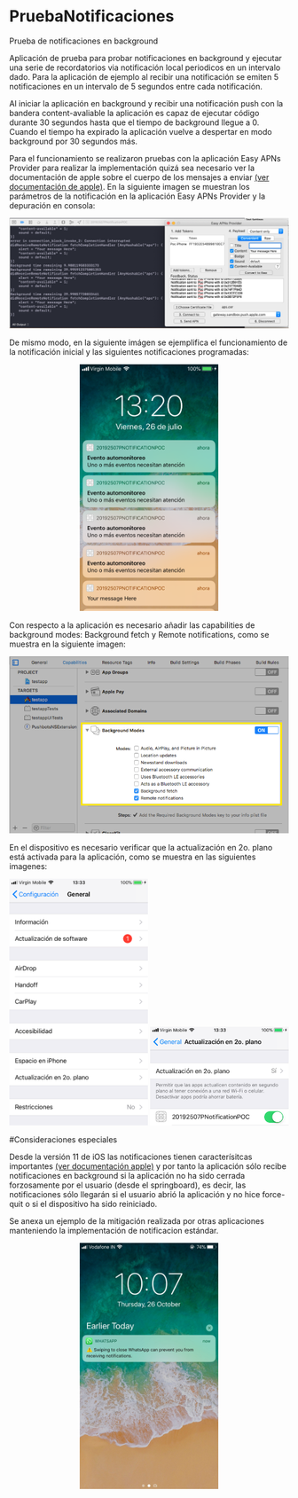# PruebaNotificaciones
Prueba de notificaciones en background

Aplicación de prueba para probar notificaciones en background y ejecutar una serie de recordatorios via notificación local periodicos en un intervalo dado. Para la aplicación de ejemplo al recibir una notificación se emiten 5 notificaciones en un intervalo de 5 segundos entre cada notificación.

Al iniciar la aplicación en background y recibir una notificación push con la bandera content-avaliable la aplicación es capaz de ejecutar código durante 30 segundos hasta que el tiempo de background llegue a 0. Cuando el tiempo ha expirado la aplicación vuelve a despertar en modo background por 30 segundos más.

Para el funcionamiento se realizaron pruebas con la aplicación Easy APNs Provider para realizar la implementación quizá sea necesario ver la documentación de apple sobre el cuerpo de los mensajes a enviar [(ver documentación de apple)](https://developer.apple.com/documentation/usernotifications/setting_up_a_remote_notification_server/pushing_background_updates_to_your_app). En la siguiente imagen se muestran los parámetros de la notificación en la aplicación Easy APNs Provider y la depuración en consola:

<!--
    Esta es otra manera de añadir una imagen, utilizamos html para centrar la imagen en el contenedor
  ![Screenshot](imagenes/Captura_de_Pantalla_2019-07-26.png)
-->

<p align="center">
  <img src="imagenes/Captura_de_Pantalla_2019-07-26.png" alt="Your image title"/>
</p>

De mismo modo, en la siguiente imágen se ejemplifica el funcionamiento de la notificación inicial y las siguientes notificaciones programadas:

<p align="center">
  <img src="imagenes/IMG_0592.png" alt="Your image title" width="250"/>
</p>

Con respecto a la aplicación es necesario añadir las capabilities de background modes: Background fetch y Remote notifications, como se muestra en la siguiente imagen:

<p align="center">
  <img src="imagenes/enabling background modes.png" alt="Your image title"/>
</p>

En el dispositivo es necesario verificar que la actualización en 2o. plano está activada para la aplicación, como se muestra en las siguientes imagenes:

<p align="center">
  <img src="imagenes/IMG_0593.png" alt="Your image title" width="250"/>
  <img src="imagenes/Captura_de_Pantalla_2019-07-26_1.34.58.png" width="250">
</p>

#Consideraciones especiales

Desde la versión 11 de iOS las notificaciones tienen caracterísitcas importantes [(ver documentación apple)](https://developer.apple.com/documentation/uikit/uiapplicationdelegate/1623013-application) y por tanto la aplicación sólo recibe notificaciones en background si la aplicación no ha sido cerrada forzosamente por el usuario (desde el springboard), es decir, las notificaciones sólo llegarán si el usuario abrió la aplicación y no hice force-quit o si el dispositivo ha sido reiniciado.

Se anexa un ejemplo de la mitigación realizada por otras aplicaciones manteniendo la implementación de notificacion estándar.

<p align="center">
  <img src="imagenes/weird-ios-11-bug-blocks-whatsapp-notifications-on-the-iphone-518486-2.jpg"  width="250"/>
</p>
